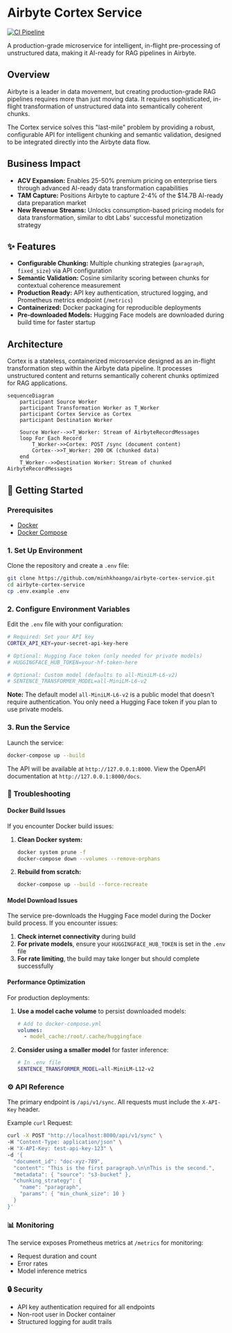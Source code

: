 # Airbyte Cortex Service

[![CI Pipeline](https://github.com/minhkhoango/airbyte-cortex-service/actions/workflows/ci.yml/badge.svg)](https://github.com/minhkhoango/airbyte-cortex-service/actions/workflows/ci.yml)

A production-grade microservice for intelligent, in-flight pre-processing of unstructured data, making it AI-ready for RAG pipelines in Airbyte.

## Overview

Airbyte is a leader in data movement, but creating production-grade RAG pipelines requires more than just moving data. It requires sophisticated, in-flight transformation of unstructured data into semantically coherent chunks.

The Cortex service solves this "last-mile" problem by providing a robust, configurable API for intelligent chunking and semantic validation, designed to be integrated directly into the Airbyte data flow.

## Business Impact

- **ACV Expansion:** Enables 25-50% premium pricing on enterprise tiers through advanced AI-ready data transformation capabilities
- **TAM Capture:** Positions Airbyte to capture 2-4% of the $14.7B AI-ready data preparation market
- **New Revenue Streams:** Unlocks consumption-based pricing models for data transformation, similar to dbt Labs' successful monetization strategy

## ✨ Features

- **Configurable Chunking:** Multiple chunking strategies (`paragraph`, `fixed_size`) via API configuration
- **Semantic Validation:** Cosine similarity scoring between chunks for contextual coherence measurement
- **Production Ready:** API key authentication, structured logging, and Prometheus metrics endpoint (`/metrics`)
- **Containerized:** Docker packaging for reproducible deployments
- **Pre-downloaded Models:** Hugging Face models are downloaded during build time for faster startup

## Architecture

Cortex is a stateless, containerized microservice designed as an in-flight transformation step within the Airbyte data pipeline. It processes unstructured content and returns semantically coherent chunks optimized for RAG applications.

```mermaid
sequenceDiagram
    participant Source Worker
    participant Transformation Worker as T_Worker
    participant Cortex Service as Cortex
    participant Destination Worker

    Source Worker-->>T_Worker: Stream of AirbyteRecordMessages
    loop For Each Record
        T_Worker->>Cortex: POST /sync (document content)
        Cortex-->>T_Worker: 200 OK (chunked data)
    end
    T_Worker-->>Destination Worker: Stream of chunked AirbyteRecordMessages
```

## 🚀 Getting Started

### Prerequisites

- [Docker](https://www.docker.com/get-started)
- [Docker Compose](https://docs.docker.com/compose/install/)

### 1. Set Up Environment

Clone the repository and create a `.env` file:

```bash
git clone https://github.com/minhkhoango/airbyte-cortex-service.git
cd airbyte-cortex-service
cp .env.example .env
```

### 2. Configure Environment Variables

Edit the `.env` file with your configuration:

```bash
# Required: Set your API key
CORTEX_API_KEY=your-secret-api-key-here

# Optional: Hugging Face token (only needed for private models)
# HUGGINGFACE_HUB_TOKEN=your-hf-token-here

# Optional: Custom model (defaults to all-MiniLM-L6-v2)
# SENTENCE_TRANSFORMER_MODEL=all-MiniLM-L6-v2
```

**Note:** The default model `all-MiniLM-L6-v2` is a public model that doesn't require authentication. You only need a Hugging Face token if you plan to use private models.

### 3. Run the Service

Launch the service:

```bash
docker-compose up --build
```

The API will be available at `http://127.0.0.1:8000`. View the OpenAPI documentation at `http://127.0.0.1:8000/docs`.

### 🔧 Troubleshooting

#### Docker Build Issues

If you encounter Docker build issues:

1. **Clean Docker system:**
   ```bash
   docker system prune -f
   docker-compose down --volumes --remove-orphans
   ```

2. **Rebuild from scratch:**
   ```bash
   docker-compose up --build --force-recreate
   ```

#### Model Download Issues

The service pre-downloads the Hugging Face model during the Docker build process. If you encounter issues:

1. **Check internet connectivity** during build
2. **For private models**, ensure your `HUGGINGFACE_HUB_TOKEN` is set in the `.env` file
3. **For rate limiting**, the build may take longer but should complete successfully

#### Performance Optimization

For production deployments:

1. **Use a model cache volume** to persist downloaded models:
   ```yaml
   # Add to docker-compose.yml
   volumes:
     - model_cache:/root/.cache/huggingface
   ```

2. **Consider using a smaller model** for faster inference:
   ```bash
   # In .env file
   SENTENCE_TRANSFORMER_MODEL=all-MiniLM-L12-v2
   ```

### ⚙️ API Reference

The primary endpoint is `/api/v1/sync`. All requests must include the `X-API-Key` header.

Example `curl` Request:

```bash
curl -X POST "http://localhost:8000/api/v1/sync" \
-H "Content-Type: application/json" \
-H "X-API-Key: test-api-key-123" \
-d '{
  "document_id": "doc-xyz-789",
  "content": "This is the first paragraph.\n\nThis is the second.",
  "metadata": { "source": "s3-bucket" },
  "chunking_strategy": {
    "name": "paragraph",
    "params": { "min_chunk_size": 10 }
  }
}'
```

### 📊 Monitoring

The service exposes Prometheus metrics at `/metrics` for monitoring:

- Request duration and count
- Error rates
- Model inference metrics

### 🔒 Security

- API key authentication required for all endpoints
- Non-root user in Docker container
- Structured logging for audit trails
